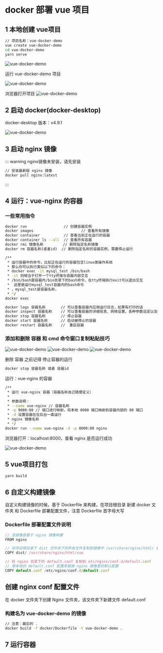 # docker 部署 vue 项目

## 1 本地创建 vue项目

``` bash
// 项目名称：vue-docker-demo
vue create vue-docker-demo
cd vue-docker-demo
yarn serve
```
![vue-docker-demo](/images/servers/docker/vue-docker-demo2.png)

运行 vue-docker-demo 项目

![vue-docker-demo](/images/servers/docker/vue-docker-demo3.png)

浏览器打开项目
![vue-docker-demo](/images/servers/docker/vue-docker-demo4.png)

## 2 启动 docker(docker-desktop)

docker-desktop 版本：v4.9.1

![vue-docker-demo](/images/servers/docker/vue-docker-demo1.png)

## 3 启动 nginx 镜像

::: warning nginx镜像未安装，请先安装

``` bash
// 安装最新版 nginx 镜像
docker pull nginx:latest
```
:::

## 4 运行：vue-nginx 的容器

### 一些常用指令

``` bash
docker run                 // 创建容器实例
docker images 					   // 查看所有镜像
docker container           // 查看当前正在运行的容器
docker container ls --all  // 查看所有容器
docker rmi 镜像名称         // 删除指定名称镜像             
docker rm 容器名称(或者id)  // 删除指定名称的容器实例，需要停止运行

/**
 * 运行容器中的命令，比如正在运行的容器包含linux类操作系统
 * 那么你可以执行类似以下的命令：
 * docker exec -it mysql_test /bin/bash
 * -it 则相当于打开一个tty终端与容器内部交互
 * /bin/bash是容器内/bin目录下的bash命令，在tty终端执行exit可以退出交互
 *  这里是运行mysql_test容器内的bash命令
 * ，mysql_test是容器名称，
 * */
docker exec

docker logs 容器名称       // 可以查看容器内应用运行日志，如果有打印的话
docker inspect 容器名称    // 可以查看容器的详细信息、网络设置、各种参数设定以及存放位置等
docker stop 容器名称       // 停止容器
docker start 容器名称      // 启动被停止的容器
docker restart 容器名称    //  重启容器

```

### 添加和删除 容器 和 cmd 命令窗口复制粘贴技巧

![vue-docker-demo](/images/servers/docker/vue-docker-demo5.png)
![vue-docker-demo](/images/servers/docker/vue-docker-demo6.png)
![vue-docker-demo](/images/servers/docker/vue-docker-demo7.png)

删除 容器 之前记得 停止容器的运行

``` bash
docker stop 容器名称 或者 容器id
```


运行：vue-nginx 的容器

``` bash
/**
 * 运行 vue-nginx 容器（容器名称自己随便定义）
 * 
 * 参数说明：
 * --name vue-nginx // 容器名称
 * -p 9000:80 // 端口进行映射，将本地 8000 端口映射到容器内部的 80 端口
 * -d 设置容器在在后台一直运行
 * nginx 镜像名称
 * */
docker run --name vue-nginx -d -p 8000:80 nginx
```

浏览器打开：localhost:8000，查看 nginx 是否运行成功

![vue-docker-demo](/images/servers/docker/vue-docker-demo8.png)

## 5 vue项目打包

``` bash
yarn build
```

## 6 自定义构建镜像
自定义构建镜像的时候，基于 Dockerfile 来构建，在项目根目录 新建 docker 文件夹 和 Dockerfile 部署配置文件，注意 Dockerfile 首字母大写

### Dockerfile 部署配置文件说明

``` js
// 该镜像是基于 nginx 镜像构建
FROM nginx

// 将项目根目录下 dist 文件夹下的所有文件复制到镜像中 /usr/share/nginx/html/ 目录下
COPY dist/ /usr/share/nginx/html/vue

// 将 nginx 目录下的 default.conf 复制到 etc/nginx/conf.d/default.conf
// 用本地的 default.conf 配置来替换 nginx 镜像里的默认配置
COPY default.conf /etc/nginx/conf.d/default.conf 
```


## 创建 nginx conf 配置文件

在 docker 文件夹下创建 Nginx 文件夹，该文件夹下新建文件 default.conf


### 构建名为 vue-docker-demo 的镜像
``` bash
// 注意：最后的 . 
docker build -f docker/Dockerfile -t vue-docker-demo .
```




## 7 运行容器





